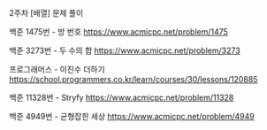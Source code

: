 2주차 [배열] 문제 풀이

백준 1475번 - 방 번호
https://www.acmicpc.net/problem/1475

백준 3273번 - 두 수의 합
https://www.acmicpc.net/problem/3273

프로그래머스 - 이진수 더하기
https://school.programmers.co.kr/learn/courses/30/lessons/120885

백준 11328번 - Stryfy
https://www.acmicpc.net/problem/11328

백준 4949번 - 균형잡힌 세상
https://www.acmicpc.net/problem/4949